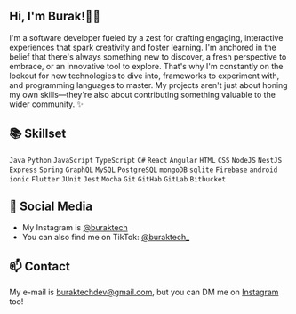 ## Hi, I'm Burak!👋🏽  

I'm a software developer fueled by a zest for crafting engaging, interactive experiences that spark creativity and foster learning. I'm anchored in the belief that there's always something new to discover, a fresh perspective to embrace, or an innovative tool to explore. That's why I'm constantly on the lookout for new technologies to dive into, frameworks to experiment with, and programming languages to master. My projects aren't just about honing my own skills—they're also about contributing something valuable to the wider community. ✨

 
## 📚 Skillset

`Java` `Python` `JavaScript` `TypeScript` `C#` 
`React` `Angular` `HTML` `CSS`
`NodeJS` `NestJS` `Express` `Spring` `GraphQL`
`MySQL` `PostgreSQL` `mongoDB` `sqlite` `Firebase`
`android` `ionic` `Flutter`
`JUnit` `Jest` `Mocha`
`Git` `GitHab` `GitLab` `Bitbucket` 

 
## 📸 Social Media

- My Instagram is [@buraktech](https://www.instagram.com/buraktech/)
- You can also find me on TikTok: [@buraktech_](https://www.tiktok.com/@buraktech_)

## 📫 Contact

My e-mail is buraktechdev@gmail.com, but you can DM me on [Instagram](https://www.instagram.com/buraktech/) too!
